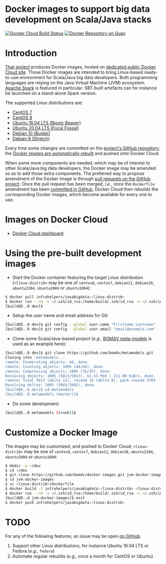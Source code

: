 Docker images to support big data development on Scala/Java stacks
==================================================================

[![Docker Cloud Build Status](https://img.shields.io/docker/cloud/build/infrahelpers/javabigdata)](https://hub.docker.com/repository/docker/infrahelpers/javabigdata/general)
[![Docker Repository on Quay](https://quay.io/repository/bigdatadevelopment/base/status "Docker Repository on Quay")](https://quay.io/repository/bigdatadevelopment/base)

# Introduction
[That project](https://github.com/bom4v/docker-images)
produces Docker images, hosted on [dedicated
public Docker Cloud site](https://cloud.docker.com/u/infrahelpers/repository/docker/infrahelpers/javabigdata).
Those Docker images are intended to bring Linux-based ready-to-use environment
for Scala/Java big data developers. Both programming languages are relying
on the Java Virtual Machine (JVM) ecosystem.
[Apache Spark](http://spark.apache.org) is featured in particular.
SBT-built artefacts can for instance be launched on a stand-alone Spark version.

The supported Linux distributions are:
- [CentOS 7](https://wiki.centos.org/Manuals/ReleaseNotes/CentOS7)
- [CentOS 8](https://wiki.centos.org/Manuals/ReleaseNotes/CentOS8)
- [Ubuntu 18.04 LTS (Bionic Beaver)](http://releases.ubuntu.com/18.04/)
- [Ubuntu 20.04 LTS (Focal Fossal)](http://releases.ubuntu.com/20.04/)
- [Debian 10 (Buster)](https://www.debian.org/releases/buster/)
- [Debian 9 (Stretch)](https://www.debian.org/releases/stretch/)

Every time some changes are committed on the
[project's GitHub repository](https://github.com/bom4v/docker-images),
the
[Docker images are automatically rebuilt](https://hub.docker.com/repository/docker/infrahelpers/javabigdata/builds)
and pushed onto Docker Cloud.

When some more components are needed, which may be of interest to other
Scala/Java big data developers, the Docker image may be amended so as to add
those extra components.
The preferred way to propose amendment of the Docker image is through
[pull requests on the GitHub project](https://github.com/bom4v/docker-images/pulls).
Once the pull request has been merged, _i.e._, once the `Dockerfile` amendment
has been
[committed in GitHub](https://github.com/bom4v/docker-images/commits/master),
Docker Cloud then rebuilds the corresponding Docker images, which become
available for every one to use.

# Images on Docker Cloud
* [Docker Cloud dashboard](https://hub.docker.com/repository/docker/infrahelpers/javabigdata/general)

# Using the pre-built development images
* Start the Docker container featuring the target Linux distribution
  (`<linux-distrib>` may be one of `centos8`, `centos7`,
  `debian11`, `debian10`,
  `ubuntu2204`, `ubuntu2004` or `ubuntu1804`):
```bash
$ docker pull infrahelpers/javabigdata:<linux-distrib>
$ docker run --rm -v ~/.ssh/id_rsa:/home/build/.ssh/id_rsa -v ~/.ssh/id_rsa.pub:/home/build/.ssh/id_rsa.pub -it infrahelpers/javabigdata:<linux-distrib>
[build@5..0 dev]$ 
```

* Setup the user name and email address for Git:
```bash
[build@5..0 dev]$ git config --global user.name "Firstname Lastname"
[build@5..0 dev]$ git config --global user.email "email@example.com"
```

* Clone some Scala/Java-based project (_e.g._,
  [BOM4V meta-models](http://github.com/bom4v/metamodels)
  is used as an example here):
```bash
[build@5..0 dev]$ git clone https://github.com/bom4v/metamodels.git
Cloning into 'metamodels...
remote: Enumerating objects: 44, done.
remote: Counting objects: 100% (44/44), done.
remote: Compressing objects: 100% (35/35), done.
Receiving objects: 100% (5813/5813), 61.53 MiB | 211.00 KiB/s, done.
remote: Total 5813 (delta 12), reused 19 (delta 8), pack-reused 5769
Resolving deltas: 100% (3665/3665), done.
[build@5..0 dev]$ cd metamodels
[build@5..0 metamodels (master)]$ 
```

* Do some development:
```bash
[build@5..0 metamodels (trunk)]$ 
```

# Customize a Docker Image
The images may be customized, and pushed to Docker Cloud;
`<linux-distrib>` may be one of `centos8`, `centos7`,
  `debian11`, `debian10`,
  `ubuntu2204`, `ubuntu2004` or `ubuntu1804`:
```bash
$ mkdir -p ~/dev
$ cd ~/dev
$ git clone https://github.com/bom4v/docker-images.git jvm-docker-images
$ cd jvm-docker-images
$ vi <linux-distrib>/Dockerfile
$ docker build -t infrahelpers/javabigdata:<linux-distrib> <linux-distrib>/
$ docker run --rm -v ~/.ssh/id_rsa:/home/build/.ssh/id_rsa -v ~/.ssh/id_rsa.pub:/home/build/.ssh/id_rsa.pub -it infrahelpers/javabigdata:<linux-distrib>
[build@9..d jvm-docker-images]$ exit
$ docker push infrahelpers/javabigdata:<linux-distrib>
```

# TODO
For any of the following features, an issue may be open
[on GitHub](https://github.com/bom4v/docker-images/issues):
1. Support other Linux distributions, for instance Ubuntu 16.04 LTS
   or Fedora (_e.g._, `fedora`)
2. Automate regular rebuilds (_e.g._, once a month for CentOS or Ubuntu)


